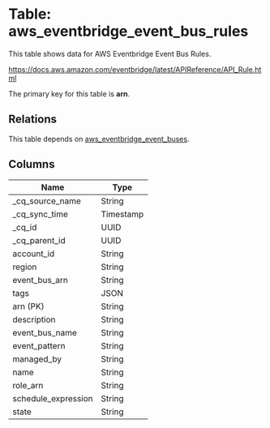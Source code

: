 # Table: aws_eventbridge_event_bus_rules

This table shows data for AWS Eventbridge Event Bus Rules.

https://docs.aws.amazon.com/eventbridge/latest/APIReference/API_Rule.html

The primary key for this table is **arn**.

## Relations

This table depends on [aws_eventbridge_event_buses](aws_eventbridge_event_buses).

## Columns

| Name          | Type          |
| ------------- | ------------- |
|_cq_source_name|String|
|_cq_sync_time|Timestamp|
|_cq_id|UUID|
|_cq_parent_id|UUID|
|account_id|String|
|region|String|
|event_bus_arn|String|
|tags|JSON|
|arn (PK)|String|
|description|String|
|event_bus_name|String|
|event_pattern|String|
|managed_by|String|
|name|String|
|role_arn|String|
|schedule_expression|String|
|state|String|